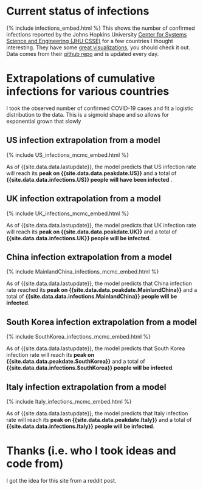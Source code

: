 # Current status of infections

{% include infections_embed.html %}
This shows the number of confirmed infections reported by the Johns Hopkins University [Center for Systems Science and Engineering (JHU CSSE)](https://systems.jhu.edu/) for a few countries I thought interesting. They have some [great visualizations](https://www.arcgis.com/apps/opsdashboard/index.html#/bda7594740fd40299423467b48e9ecf6), you should check it out. Data comes from their [github repo](https://github.com/CSSEGISandData/COVID-19) and is updated every day.

# Extrapolations of cumulative infections for various countries

I took the observed number of confirmed COVID-19 cases and fit a logistic distribution to the data. This is a sigmoid shape and so allows for exponential grown that slowly 

## US infection extrapolation from a model

{% include US_infections_mcmc_embed.html %}

As of {{site.data.data.lastupdate}}, the model predicts that US infection rate will reach its **peak on {{site.data.data.peakdate.US}}** and a total of **{{site.data.data.infections.US}} people will have been infected** .

## UK infection extrapolation from a model

{% include UK_infections_mcmc_embed.html %}

As of {{site.data.data.lastupdate}}, the model predicts that UK infection rate will reach its **peak on {{site.data.data.peakdate.UK}}** and a total of **{{site.data.data.infections.UK}} people will be infected**.

## China infection extrapolation from a model

{% include MainlandChina_infections_mcmc_embed.html %}

As of {{site.data.data.lastupdate}}, the model predicts that China infection rate reached its **peak on {{site.data.data.peakdate.MainlandChina}}** and a total of **{{site.data.data.infections.MainlandChina}} people will be infected**.


<!-- # Outside China infection extrapolation from a model

{% include OutsideChina_infections_mcmc_embed.html %}

As of {{site.data.data.lastupdate}}, the model predicts that for all counties other than China the infection rate will reach its peak on {{site.data.data.peakdate.OutsideChina}} and **{{site.data.data.infections.OutsideChina}} people will be infected**. -->

## South Korea infection extrapolation from a model

{% include SouthKorea_infections_mcmc_embed.html %}

As of {{site.data.data.lastupdate}}, the model predicts that South Korea infection rate will reach its **peak on {{site.data.data.peakdate.SouthKorea}}** and a total of **{{site.data.data.infections.SouthKorea}} people will be infected**.

## Italy infection extrapolation from a model

{% include Italy_infections_mcmc_embed.html %}

As of {{site.data.data.lastupdate}}, the model predicts that Italy infection rate will reach its **peak on {{site.data.data.peakdate.Italy}}** and a total of **{{site.data.data.infections.Italy}} people will be infected**.


# Thanks (i.e. who I took ideas and code from)
I got the idea for this site from a reddit post.